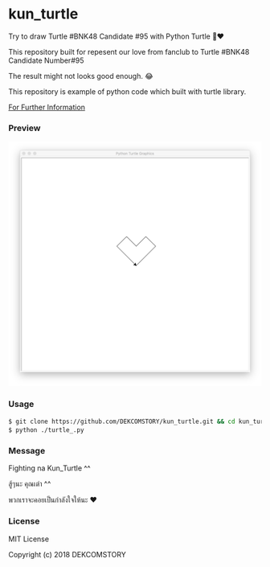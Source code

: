 # kun_turtle
Try to draw Turtle #BNK48 Candidate #95 with Python Turtle 🐢❤️

This repository built for repesent our love from fanclub to Turtle #BNK48 Candidate Number#95

The result might not looks good enough. 😂

This repository is example of python code which built with turtle library.

[For Further Information](https://docs.python.org/2/library/turtle.html)

### Preview

![Turtle Preview](https://raw.githubusercontent.com/DEKCOMSTORY/kun_turtle/master/example.png)

### Usage

```sh
$ git clone https://github.com/DEKCOMSTORY/kun_turtle.git && cd kun_turtle
$ python ./turtle_.py
```

### Message
Fighting na Kun_Turtle ^^

สู้ๆนะ คุณเต่า ^^

พวกเราจะคอยเป็นกำลังใจให้นะ ❤️

### License
MIT License

Copyright (c) 2018 DEKCOMSTORY
